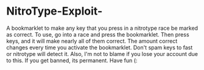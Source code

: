 # NitroType-Exploit-
A bookmarklet to make any key that you press in a nitrotype race be marked as correct.
To use, go into a race and press the bookmarklet.
Then press keys, and it will make nearly all of them correct.
The amount correct changes every time you activate the bookmarklet. 
Don't spam keys to fast or nitrotype will detect it.
Also, I'm not to blame if you lose your account due to this.
If you get banned, its permanent.
Have fun (:
